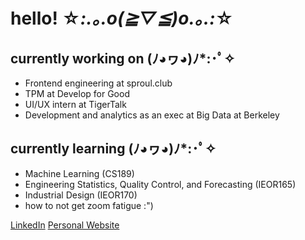 # hello! ☆*:.｡.o(≧▽≦)o.｡.:*☆

## currently working on (ﾉ◕ヮ◕)ﾉ*:･ﾟ✧
- Frontend engineering at sproul.club
- TPM at Develop for Good 
- UI/UX intern at TigerTalk
- Development and analytics as an exec at Big Data at Berkeley

## currently learning (ﾉ◕ヮ◕)ﾉ*:･ﾟ✧
- Machine Learning (CS189)
- Engineering Statistics, Quality Control, and Forecasting (IEOR165)
- Industrial Design (IEOR170)
- how to not get zoom fatigue :")

[LinkedIn](https://www.linkedin.com/in/izzielau/)
[Personal Website](https://izzielau.github.io/)

<!--
**izzielau/izzielau** is a ✨ _special_ ✨ repository because its `README.md` (this file) appears on your GitHub profile.

Here are some ideas to get you started:

- 🔭 I’m currently working on ...
- 🌱 I’m currently learning ...
- 👯 I’m looking to collaborate on ...
- 🤔 I’m looking for help with ...
- 💬 Ask me about ...
- 📫 How to reach me: ...
- 😄 Pronouns: ...
- ⚡ Fun fact: ...
-->
